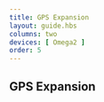 ```yaml
---
title: GPS Expansion
layout: guide.hbs
columns: two
devices: [ Omega2 ]
order: 5
---
```


## GPS Expansion
